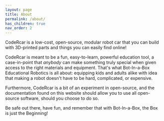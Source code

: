 ```yaml
---
layout: page
title: About
permalink: /about/
has_children: true
nav_order: 2
---
```


CodeRcar is a low-cost, open-source, modular robot car that you can build with 3D-printed parts and things you can easily find online!

CodeRcar is meant to be a fun, easy-to-learn, powerful education tool, a case-in-point that *anybody* can make something truly special when given access to the right materials and equipment. That's what Bot-In-a-Box Educational Robotics is all about: equipping kids and adults alike with idea that making a robot doesn't have to be hard, complicated, or expensive. 

Furthermore, CodeRcar is a bit of an experiment in open-source, and the documentation found on this website should allow you to use all open-source software, should you choose to do so. 

Be safe out there, have fun, and remember that with Bot-In-a-Box, the Box is just the Beginning!